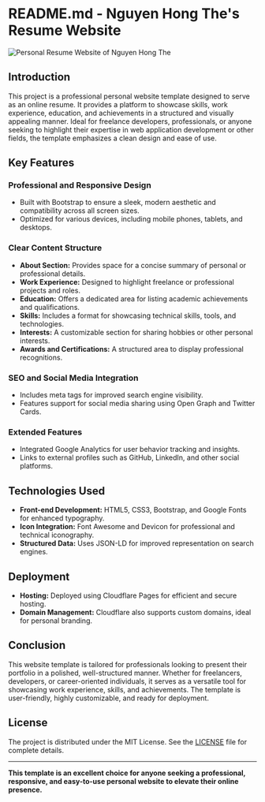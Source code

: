 # README.md - Nguyen Hong The's Resume Website

![Personal Resume Website of Nguyen Hong The](https://nguyenhongthe.me/img/og.png)

## Introduction

This project is a professional personal website template designed to serve as an online resume. It provides a platform to showcase skills, work experience, education, and achievements in a structured and visually appealing manner. Ideal for freelance developers, professionals, or anyone seeking to highlight their expertise in web application development or other fields, the template emphasizes a clean design and ease of use.

## Key Features

### Professional and Responsive Design
   - Built with Bootstrap to ensure a sleek, modern aesthetic and compatibility across all screen sizes.  
   - Optimized for various devices, including mobile phones, tablets, and desktops.  

### Clear Content Structure
   - **About Section:** Provides space for a concise summary of personal or professional details.  
   - **Work Experience:** Designed to highlight freelance or professional projects and roles.  
   - **Education:** Offers a dedicated area for listing academic achievements and qualifications.  
   - **Skills:** Includes a format for showcasing technical skills, tools, and technologies.  
   - **Interests:** A customizable section for sharing hobbies or other personal interests.  
   - **Awards and Certifications:** A structured area to display professional recognitions.  

### SEO and Social Media Integration
   - Includes meta tags for improved search engine visibility.  
   - Features support for social media sharing using Open Graph and Twitter Cards.  

### Extended Features
   - Integrated Google Analytics for user behavior tracking and insights.  
   - Links to external profiles such as GitHub, LinkedIn, and other social platforms.  

## Technologies Used
- **Front-end Development:** HTML5, CSS3, Bootstrap, and Google Fonts for enhanced typography.  
- **Icon Integration:** Font Awesome and Devicon for professional and technical iconography.  
- **Structured Data:** Uses JSON-LD for improved representation on search engines.  

## Deployment
- **Hosting:** Deployed using Cloudflare Pages for efficient and secure hosting.  
- **Domain Management:** Cloudflare also supports custom domains, ideal for personal branding.  

## Conclusion
This website template is tailored for professionals looking to present their portfolio in a polished, well-structured manner. Whether for freelancers, developers, or career-oriented individuals, it serves as a versatile tool for showcasing work experience, skills, and achievements. The template is user-friendly, highly customizable, and ready for deployment.  

## License
The project is distributed under the MIT License. See the [LICENSE](https://nguyenhongthe.net/license/) file for complete details.  

---

**This template is an excellent choice for anyone seeking a professional, responsive, and easy-to-use personal website to elevate their online presence.**
